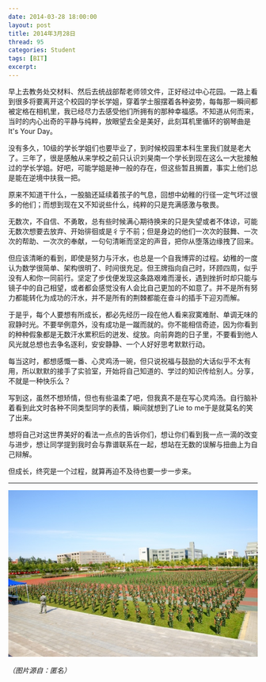 ```yaml
---
date: 2014-03-28 18:00:00
layout: post
title: 2014年3月28日
thread: 95
categories: Student
tags: [BIT]
excerpt: 
---
```


早上去教务处交材料、然后去统战部帮老师领文件，正好经过中心花园。一路上看到很多将要离开这个校园的学长学姐，穿着学士服摆着各种姿势，每每那一瞬间都被定格在相机里，我已经尽力去感受他们所拥有的那种幸福感。不知道从何而来，当时的内心出奇的平静与纯粹，放眼望去全是美好，此刻耳机里循环的钢琴曲是It's Your Day。

没有多久，10级的学长学姐们也要毕业了，到时候校园里本科生里我们就是老大了。三年了，很是感触从来学校之前只认识刘昊南一个学长到现在这么一大批接触过的学长学姐。好吧，可能学姐是神一般的存在，但这些暂且搁置，事实上他们总是能在逆境中扶我一把。

原来不知道干什么，一股脑还延续着孩子的气息，回想中幼稚的行径一定气坏过很多的他们；而想到现在又不知说些什么，纯粹的只是充满感激与敬畏。

无数次，不自信、不勇敢，总有些时候满心期待换来的只是失望或者不体谅，可能无数次想要去放弃、开始徘徊或是彳亍不前；但是身边的他们一次次的鼓舞、一次次的帮助、一次次的奉献，一句句清晰而坚定的声音，把你从堕落边缘拽了回来。

但应该清晰的看到，即使是努力与汗水，也总是一个自我博弈的过程。幼稚的一度认为数学很简单、架构很明了、时间很充足。但王牌指向自己时，环顾四周，似乎没有人和你一同前行。坚定了步伐便发现这条路艰难而漫长，遇到挫折时却只能与镜子中的自己相望，或者都会感觉没有人会比自己更加的不如意了。并不是所有努力都能转化为成功的汗水，并不是所有的荆棘都能在奋斗的插手下迎刃而解。

于是乎，每个人要想有所成长，都必先经历一段在他人看来寂寞难耐、单调无味的寂静时光。不要举例意外，没有成功是一蹴而就的。你不能相信奇迹，因为你看到的种种假象都是无数汗水累积后的迸发、绽放。向前奔跑的日子里，不要看到他人风光就总想也去争名逐利，安安静静、一个人好好思考默默行动。

每当这时，都想感慨一番、心灵鸡汤一碗，但只说祝福与鼓励的大话似乎不太有用，所以默默的接手了实验室，开始将自己知道的、学过的知识传给别人。分享，不就是一种快乐么？

写到这，虽然不想矫情，但也有些温柔了吧，但我真不是在写心灵鸡汤。自行脑补着看到此文时各种不同类型同学的表情，瞬间就想到了Lie to me于是就莫名的笑了出来。

想将自己对这世界美好的看法一点点的告诉你们，想让你们看到我一点一滴的改变与进步，想让同学提到我时会与靠谱联系在一起，想站在无数的误解与扭曲上为自己辩解。

但成长，终究是一个过程，就算再迫不及待也要一步一步来。

----

![](/assets/2014-03-28-Review.jpg "")

*（图片源自：匿名）*